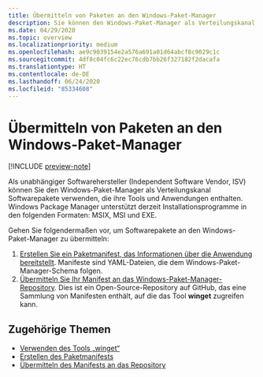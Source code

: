 ```yaml
---
title: Übermitteln von Paketen an den Windows-Paket-Manager
description: Sie können den Windows-Paket-Manager als Verteilungskanal Softwarepakete verwenden, die ihre Tools und Anwendungen enthalten.
ms.date: 04/29/2020
ms.topic: overview
ms.localizationpriority: medium
ms.openlocfilehash: ae9c9039154e2a576a691a01d64abcf8c9029c1c
ms.sourcegitcommit: 4df8c04fc6c22ec76cdb7bb26f327182f2dacafa
ms.translationtype: HT
ms.contentlocale: de-DE
ms.lasthandoff: 06/24/2020
ms.locfileid: "85334608"
---
```

# <a name="submit-packages-to-windows-package-manager"></a>Übermitteln von Paketen an den Windows-Paket-Manager

[!INCLUDE [preview-note](../../includes/package-manager-preview.md)]

Als unabhängiger Softwarehersteller (Independent Software Vendor, ISV) können Sie den Windows-Paket-Manager als Verteilungskanal Softwarepakete verwenden, die ihre Tools und Anwendungen enthalten. Windows Package Manager unterstützt derzeit Installationsprogramme in den folgenden Formaten: MSIX, MSI und EXE.

Gehen Sie folgendermaßen vor, um Softwarepakete an den Windows-Paket-Manager zu übermitteln:

1. [Erstellen Sie ein Paketmanifest, das Informationen über die Anwendung bereitstellt](manifest.md). Manifeste sind YAML-Dateien, die dem Windows-Paket-Manager-Schema folgen.
2. [Übermitteln Sie Ihr Manifest an das Windows-Paket-Manager-Repository](repository.md). Dies ist ein Open-Source-Repository auf GitHub, das eine Sammlung von Manifesten enthält, auf die das Tool **winget** zugreifen kann.

## <a name="related-topics"></a>Zugehörige Themen

* [Verwenden des Tools „winget“](../winget/index.md)
* [Erstellen des Paketmanifests](manifest.md)
* [Übermitteln des Manifests an das Repository](repository.md)